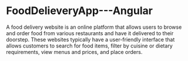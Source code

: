 # FoodDelieveryApp---Angular
A food delivery website is an online platform that allows users to browse and order food from various restaurants and have it delivered to their doorstep.
These websites typically have a user-friendly interface that allows customers to search for food items, 
filter by cuisine or dietary requirements, view menus and prices, and place orders.
